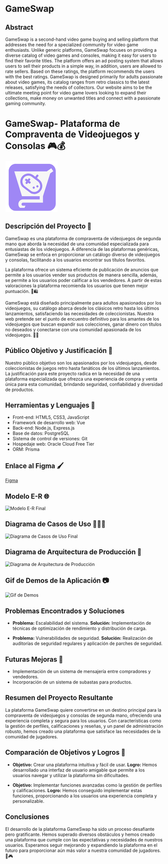 # GameSwap

## Abstract
GameSwap is a second-hand video game buying and selling platform that addresses the need for a specialized community for video game enthusiasts. Unlike generic platforms, GameSwap focuses on providing a diverse catalog of video games and consoles, making it easy for users to find their favorite titles.
The platform offers an ad posting system that allows users to sell their products in a simple way, in addition, users are allowed to rate sellers. Based on these ratings, the platform recommends the users with the best ratings.
GameSwap is designed primarily for adults passionate about video games, its catalog ranges from retro classics to the latest releases, satisfying the needs of collectors.
Our website aims to be the ultimate meeting point for video game lovers looking to expand their collections, make money on unwanted titles and connect with a passionate gaming community.

# GameSwap- Plataforma de Compraventa de Videojuegos y Consolas 🎮💰

![Logo del Proyecto](games-swap-frontend/public/imgs/logo-app-2.png)

## Descripción del Proyecto 💼
GameSwap es una plataforma de compraventa de videojuegos de segunda mano que aborda la necesidad de una comunidad especializada para entusiastas de los videojuegos. A diferencia de las plataformas genéricas, GameSwap se enfoca en proporcionar un catálogo diverso de videojuegos y consolas, facilitando a los usuarios encontrar sus títulos favoritos. 

La plataforma ofrece un sistema eficiente de publicación de anuncios que permite a los usuarios vender sus productos de manera sencilla, además, se permite a los usuarios poder calificar a los vendedores. A partir de estas valoraciones la plataforma recomienda los usuarios que tienen mejor puntuación. 🌟🛍️

GameSwap está diseñado principalmente para adultos apasionados por los videojuegos, su catálogo abarca desde los clásicos retro hasta los últimos lanzamientos, satisfaciendo las necesidades de coleccionistas. Nuestra web pretende ser el punto de encuentro definitivo para los amantes de los videojuegos que buscan expandir sus colecciones, ganar dinero con títulos no deseados y conectarse con una comunidad apasionada de los videojuegos. 🚀👾

## Público Objetivo y Justificación 🎯
Nuestro público objetivo son los apasionados por los videojuegos, desde coleccionistas de juegos retro hasta fanáticos de los últimos lanzamientos. La justificación para este proyecto radica en la necesidad de una plataforma especializada que ofrezca una experiencia de compra y venta única para esta comunidad, brindando seguridad, confiabilidad y diversidad de productos. 

## Herramientas y Lenguajes 🔨
- Front-end: HTML5, CSS3, JavaScript
- Framework de desarrollo web: Vue
- Back-end: Node.js, Express.js
- Base de datos: PostgreSQL
- Sistema de control de versiones: Git
- Hospedaje web: Oracle Cloud Free Tier
- ORM: Prisma

## Enlace al Figma 🖌️
[Figma](https://www.figma.com/file/2Uh27hWqWt2t08470nvO2f/Wireframes%2FMockups---GameSwap?type=design&node-id=146-967&mode=design&t=gpLBZ7kPcXfZERVx-0)

## Modelo E-R 🌐
![Modelo E-R Final](games-swap-frontend/public/imgs/GAMESWAP_ER_5.drawio.png)

## Diagrama de Casos de Uso 🧑‍🤝‍🧑
![Diagrama de Casos de Uso Final](games-swap-frontend/public/imgs/DiagramaCasosdeUso_SPRINT_4.drawio.png)

## Diagrama de Arquitectura de Producción 🏦
![Diagrama de Arquitectura de Producción](games-swap-frontend/public/imgs/EsquemadeproducciónGAMESWAP.png)

## Gif de Demos de la Aplicación 📷
![Gif de Demos](games-swap-frontend/public/imgs/compraJuego.gif)


## Problemas Encontrados y Soluciones
- **Problema:** Escalabilidad del sistema.
  **Solución:** Implementación de técnicas de optimización de rendimiento y distribución de carga.

- **Problema:** Vulnerabilidades de seguridad.
  **Solución:** Realización de auditorías de seguridad regulares y aplicación de parches de seguridad.

## Futuras Mejoras 🔧
- Implementación de un sistema de mensajería entre compradores y vendedores.
- Incorporación de un sistema de subastas para productos.

## Resumen del Proyecto Resultante
La plataforma GameSwap quiere convertirse en un destino principal para la compraventa de videojuegos y consolas de segunda mano, ofreciendo una experiencia completa y segura para los usuarios. Con características como la gestión de perfiles, calificaciones y reseñas, y un panel de administración robusto, hemos creado una plataforma que satisface las necesidades de la comunidad de jugadores. 

## Comparación de Objetivos y Logros 🛒
- **Objetivo:** Crear una plataforma intuitiva y fácil de usar.
  **Logro:** Hemos desarrollado una interfaz de usuario amigable que permite a los usuarios navegar y utilizar la plataforma sin dificultades.

- **Objetivo:** Implementar funciones avanzadas como la gestión de perfiles y calificaciones.
  **Logro:** Hemos conseguido implementar estas funciones, proporcionando a los usuarios una experiencia completa y personalizable.

## Conclusiones
El desarrollo de la plataforma GameSwap ha sido un proceso desafiante pero gratificante. Hemos superado diversos obstáculos y hemos creado una plataforma que cumple con las expectativas y necesidades de nuestros usuarios. Esperamos seguir mejorando y expandiendo la plataforma en el futuro para proporcionar aún más valor a nuestra comunidad de jugadores. 🚀🎮

